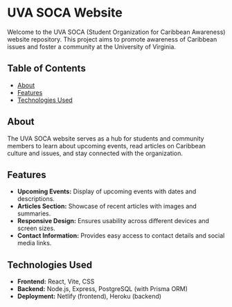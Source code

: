 # UVA SOCA Website

Welcome to the UVA SOCA (Student Organization for Caribbean Awareness) website repository. This project aims to promote awareness of Caribbean issues and foster a community at the University of Virginia.

## Table of Contents

- [About](#about)
- [Features](#features)
- [Technologies Used](#technologies-used)


## About

The UVA SOCA website serves as a hub for students and community members to learn about upcoming events, read articles on Caribbean culture and issues, and stay connected with the organization.

## Features

- **Upcoming Events:** Display of upcoming events with dates and descriptions.
- **Articles Section:** Showcase of recent articles with images and summaries.
- **Responsive Design:** Ensures usability across different devices and screen sizes.
- **Contact Information:** Provides easy access to contact details and social media links.

## Technologies Used

- **Frontend:** React, Vite, CSS
- **Backend:** Node.js, Express, PostgreSQL (with Prisma ORM)
- **Deployment:** Netlify (frontend), Heroku (backend)
